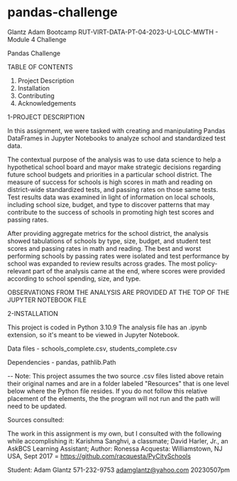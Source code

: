 # pandas-challenge
Glantz Adam Bootcamp RUT-VIRT-DATA-PT-04-2023-U-LOLC-MWTH - Module 4 Challenge

Pandas Challenge

TABLE OF CONTENTS
1. Project Description
2. Installation
3. Contributing
4. Acknowledgements

1-PROJECT DESCRIPTION

In this assignment, we were tasked with creating and manipulating Pandas DataFrames in Jupyter Notebooks to analyze school and standardized test data. 

The contextual purpose of the analysis was to use data science to help a hypothetical school board and mayor make strategic decisions regarding future school budgets and priorities in a particular school district. The measure of success for schools is high scores in math and reading on district-wide standardized tests, and passing rates on those same tests. Test results data was examined in light of information on local schools, including school size, budget, and type to discover patterns that may contribute to the success of schools in promoting high test scores and passing rates.

After providing aggregate metrics for the school district, the analysis showed tabulations of schools by type, size, budget, and student test scores and passing rates in math and reading. The best and worst performing schools by passing rates were isolated and test performance by school was expanded to review results across grades. The most policy-relevant part of the analysis came at the end, where scores were provided according to school spending, size, and type.

OBSERVATIONS FROM THE ANALYSIS ARE PROVIDED AT THE TOP OF THE JUPYTER NOTEBOOK FILE

2-INSTALLATION

This project is coded in Python 3.10.9
The analysis file has an .ipynb extension, so it's meant to be viewed in Jupyter Notebook.

Data files -
    schools_complete.csv,
    students_complete.csv

Dependencies -
    pandas,
    pathlib.Path

-- Note: This project assumes the two source .csv files listed above retain their original names and are in a folder labeled "Resources" that is one level below where the Python file resides. If you do not follow this relative placement of the elements,  the the program will not run and the path will need to be updated.

Sources consulted:

The work in this assignment is my own, but I consulted with the following while accomplishing it:
    Karishma Sanghvi, a classmate;
    David Harler, Jr., an AskBCS Learning Assistant;
    Author: Ronessa Acquesta: Williamstown, NJ USA, Sept 2017 = https://github.com/racquesta/PyCitySchools

Student: Adam Glantz 571-232-9753 adamglantz@yahoo.com
20230507pm
